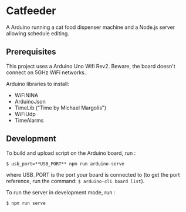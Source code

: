 # Catfeeder

A Arduino running a cat food dispenser machine and a Node.js server allowing schedule editing.

## Prerequisites

This project uses a Arduino Uno Wifi Rev2. Beware, the board doesn't connect on 5GHz WiFi networks.

Arduino libraries to install:

- WiFiNINA
- ArduinoJson
- TimeLib ("Time by Michael Margolis")
- WiFiUdp
- TimeAlarms

## Development

To build and upload script on the Arduino board, run :

```
$ usb_port=**USB_PORT** npm run arduino-serve
```

where USB_PORT is the port your board is connected to (to get the port reference, run the command: ```$ arduino-cli board list```).

To run the server in development mode, run :

```
$ npm run serve
```

